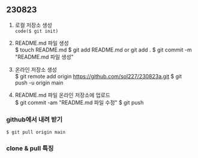 ## 230823 ## 
1. 로컬 저장소 생성 <br> 
`code($ git init)`

2. README.md 파일 생성 <br>
$ touch README.md
$ git add README.md or git add .
$ git commit -m "README.md 파일 생성"

3. 온라인 저장소 생성 <br>
$ git remote add origin https://github.com/sol227/230823a.git
$ git push -u origin main

4. README.md 파일 온라인 저장소에 업로드 <br>
$ git commit -am "README.md 파일 수정"
$ git push

### github에서 내려 받기 ###
`$ git pull origin main`

### clone & pull 특징 ###
